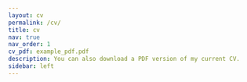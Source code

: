 ```yaml
---
layout: cv
permalink: /cv/
title: cv
nav: true
nav_order: 1
cv_pdf: example_pdf.pdf
description: You can also download a PDF version of my current CV.
sidebar: left
---
```

